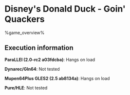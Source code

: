 # Disney's Donald Duck - Goin' Quackers 

%game_overview%

## Execution information

**ParaLLEl (2.0-rc2 a03fdcba)**: Hangs on load

**Dynarec/Gln64**: Not tested

**Mupen64Plus GLES2 (2.5 ab8134a)**: Hangs on load

**Pure/HLE**: Not tested